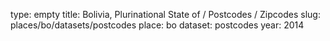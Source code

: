 type: empty
title: Bolivia, Plurinational State of / Postcodes / Zipcodes
slug: places/bo/datasets/postcodes
place: bo
dataset: postcodes
year: 2014
